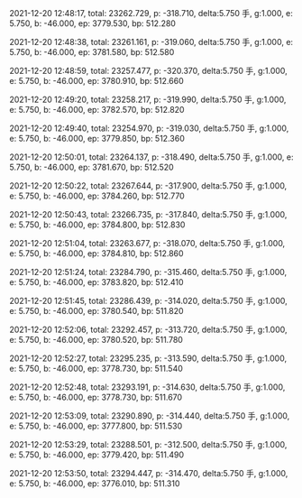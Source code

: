 2021-12-20 12:48:17, total: 23262.729, p: -318.710, delta:5.750 手, g:1.000, e: 5.750, b: -46.000, ep: 3779.530, bp: 512.280

2021-12-20 12:48:38, total: 23261.161, p: -319.060, delta:5.750 手, g:1.000, e: 5.750, b: -46.000, ep: 3781.580, bp: 512.580

2021-12-20 12:48:59, total: 23257.477, p: -320.370, delta:5.750 手, g:1.000, e: 5.750, b: -46.000, ep: 3780.910, bp: 512.660

2021-12-20 12:49:20, total: 23258.217, p: -319.990, delta:5.750 手, g:1.000, e: 5.750, b: -46.000, ep: 3782.570, bp: 512.820

2021-12-20 12:49:40, total: 23254.970, p: -319.030, delta:5.750 手, g:1.000, e: 5.750, b: -46.000, ep: 3779.850, bp: 512.360

2021-12-20 12:50:01, total: 23264.137, p: -318.490, delta:5.750 手, g:1.000, e: 5.750, b: -46.000, ep: 3781.670, bp: 512.520

2021-12-20 12:50:22, total: 23267.644, p: -317.900, delta:5.750 手, g:1.000, e: 5.750, b: -46.000, ep: 3784.260, bp: 512.770

2021-12-20 12:50:43, total: 23266.735, p: -317.840, delta:5.750 手, g:1.000, e: 5.750, b: -46.000, ep: 3784.800, bp: 512.830

2021-12-20 12:51:04, total: 23263.677, p: -318.070, delta:5.750 手, g:1.000, e: 5.750, b: -46.000, ep: 3784.810, bp: 512.860

2021-12-20 12:51:24, total: 23284.790, p: -315.460, delta:5.750 手, g:1.000, e: 5.750, b: -46.000, ep: 3783.820, bp: 512.410

2021-12-20 12:51:45, total: 23286.439, p: -314.020, delta:5.750 手, g:1.000, e: 5.750, b: -46.000, ep: 3780.540, bp: 511.820

2021-12-20 12:52:06, total: 23292.457, p: -313.720, delta:5.750 手, g:1.000, e: 5.750, b: -46.000, ep: 3780.520, bp: 511.780

2021-12-20 12:52:27, total: 23295.235, p: -313.590, delta:5.750 手, g:1.000, e: 5.750, b: -46.000, ep: 3778.730, bp: 511.540

2021-12-20 12:52:48, total: 23293.191, p: -314.630, delta:5.750 手, g:1.000, e: 5.750, b: -46.000, ep: 3778.730, bp: 511.670

2021-12-20 12:53:09, total: 23290.890, p: -314.440, delta:5.750 手, g:1.000, e: 5.750, b: -46.000, ep: 3777.800, bp: 511.530

2021-12-20 12:53:29, total: 23288.501, p: -312.500, delta:5.750 手, g:1.000, e: 5.750, b: -46.000, ep: 3779.420, bp: 511.490

2021-12-20 12:53:50, total: 23294.447, p: -314.470, delta:5.750 手, g:1.000, e: 5.750, b: -46.000, ep: 3776.010, bp: 511.310
